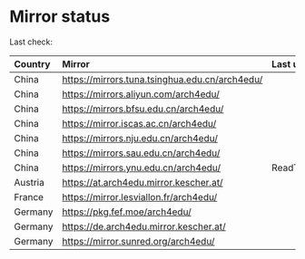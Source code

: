 <script src="./time.js"></script>
# Mirror status
Last check: <script type="text/javascript">localize(1689981383.638335);</script>

|Country|Mirror|Last update|
|:------|:-----|:----------|
|China|https://mirrors.tuna.tsinghua.edu.cn/arch4edu/|<script type="text/javascript">localize(1689964242);</script>|
|China|https://mirrors.aliyun.com/arch4edu/|<script type="text/javascript">localize(1689921129);</script>|
|China|https://mirrors.bfsu.edu.cn/arch4edu/|<script type="text/javascript">localize(1689921129);</script>|
|China|https://mirror.iscas.ac.cn/arch4edu/|<script type="text/javascript">localize(1689964242);</script>|
|China|https://mirrors.nju.edu.cn/arch4edu/|<script type="text/javascript">localize(1689878057);</script>|
|China|https://mirrors.sau.edu.cn/arch4edu/|<script type="text/javascript">localize(1689921129);</script>|
|China|https://mirrors.ynu.edu.cn/arch4edu/|ReadTimeout|
|Austria|https://at.arch4edu.mirror.kescher.at/|<script type="text/javascript">localize(1689921129);</script>|
|France|https://mirror.lesviallon.fr/arch4edu/|<script type="text/javascript">localize(1689402753);</script>|
|Germany|https://pkg.fef.moe/arch4edu/|<script type="text/javascript">localize(1689921129);</script>|
|Germany|https://de.arch4edu.mirror.kescher.at/|<script type="text/javascript">localize(1689921129);</script>|
|Germany|https://mirror.sunred.org/arch4edu/|<script type="text/javascript">localize(1689921129);</script>|

<script src="./tablefilter/tablefilter.js"></script>
<script src="./table.js"></script>